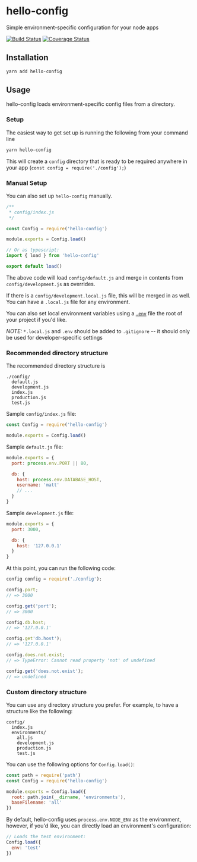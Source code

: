 # hello-config

Simple environment-specific configuration for your node apps

[![Build Status](https://img.shields.io/travis/hello-js/hello-config/master.svg)](https://travis-ci.org/hello-js/hello-config)
[![Coverage Status](https://img.shields.io/coveralls/hello-js/hello-config.svg)](https://coveralls.io/github/hello-js/hello-config)

## Installation

```sh
yarn add hello-config
```

## Usage

hello-config loads environment-specific config files from a directory.

### Setup

The easiest way to get set up is running the following from your command line

```sh
yarn hello-config
```

This will create a `config` directory that is ready to be required anywhere in your app (`const config = require('./config');`)

### Manual Setup

You can also set up `hello-config` manually.

```js
/**
 * config/index.js
 */

const Config = require('hello-config')

module.exports = Config.load()
```

```typescript
// Or as typescript:
import { load } from 'hello-config'

export default load()
```

The above code will load `config/default.js` and merge in contents from `config/development.js` as overrides.

If there is a `config/development.local.js` file, this will be merged in as well. You can have a `.local.js` file for any environment.

You can also set local environment variables using a [`.env`](https://github.com/motdotla/dotenv) file the root of your project if you'd like.

_NOTE:_ `*.local.js` and `.env` should be added to `.gitignore` -- it should only be used for developer-specific settings

### Recommended directory structure

The recommended directory structure is

```
./config/
  default.js
  development.js
  index.js
  production.js
  test.js
```

Sample `config/index.js` file:

```js
const Config = require('hello-config')

module.exports = Config.load()
```

Sample `default.js` file:

```js
module.exports = {
  port: process.env.PORT || 80,

  db: {
    host: process.env.DATABASE_HOST,
    username: 'matt'
    // ...
  }
}
```

Sample `development.js` file:

```js
module.exports = {
  port: 3000,

  db: {
    host: '127.0.0.1'
  }
}
```

At this point, you can run the following code:

```js
config config = require('./config');

config.port;
// => 3000

config.get('port');
// => 3000

config.db.host;
// => '127.0.0.1'

config.get'db.host');
// => '127.0.0.1'

config.does.not.exist;
// => TypeError: Cannot read property 'not' of undefined

config.get('does.not.exist');
// => undefined
```

### Custom directory structure

You can use any directory structure you prefer. For example, to have a
structure like the following:

```
config/
  index.js
  environments/
    all.js
    development.js
    production.js
    test.js
```

You can use the following options for `Config.load()`:

```js
const path = require('path')
const Config = require('hello-config')

module.exports = Config.load({
  root: path.join(__dirname, 'environments'),
  baseFilename: 'all'
})
```

By default, hello-config uses `process.env.NODE_ENV` as the environment, however,
if you'd like, you can directly load an environment's configuration:

```js
// Loads the test environment:
Config.load({
  env: 'test'
})
```
